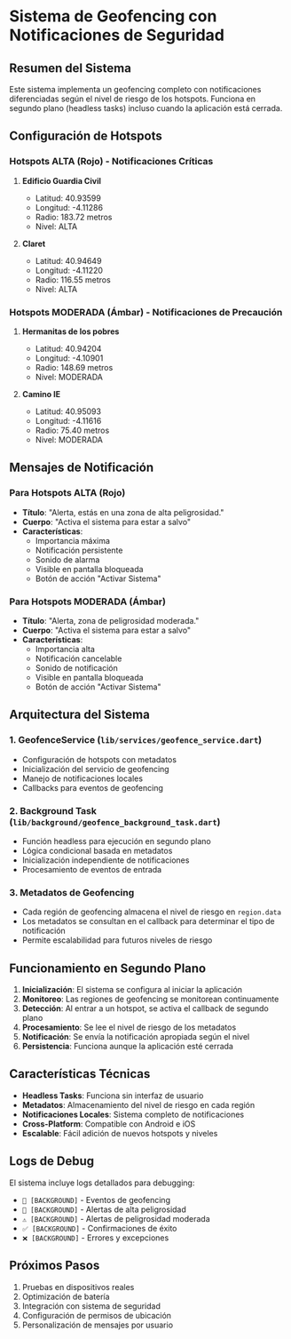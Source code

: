 # Sistema de Geofencing con Notificaciones de Seguridad

## Resumen del Sistema

Este sistema implementa un geofencing completo con notificaciones diferenciadas según el nivel de riesgo de los hotspots. Funciona en segundo plano (headless tasks) incluso cuando la aplicación está cerrada.

## Configuración de Hotspots

### Hotspots ALTA (Rojo) - Notificaciones Críticas
1. **Edificio Guardia Civil**
   - Latitud: 40.93599
   - Longitud: -4.11286
   - Radio: 183.72 metros
   - Nivel: ALTA

2. **Claret**
   - Latitud: 40.94649
   - Longitud: -4.11220
   - Radio: 116.55 metros
   - Nivel: ALTA

### Hotspots MODERADA (Ámbar) - Notificaciones de Precaución
1. **Hermanitas de los pobres**
   - Latitud: 40.94204
   - Longitud: -4.10901
   - Radio: 148.69 metros
   - Nivel: MODERADA

2. **Camino IE**
   - Latitud: 40.95093
   - Longitud: -4.11616
   - Radio: 75.40 metros
   - Nivel: MODERADA

## Mensajes de Notificación

### Para Hotspots ALTA (Rojo)
- **Título**: "Alerta, estás en una zona de alta peligrosidad."
- **Cuerpo**: "Activa el sistema para estar a salvo"
- **Características**:
  - Importancia máxima
  - Notificación persistente
  - Sonido de alarma
  - Visible en pantalla bloqueada
  - Botón de acción "Activar Sistema"

### Para Hotspots MODERADA (Ámbar)
- **Título**: "Alerta, zona de peligrosidad moderada."
- **Cuerpo**: "Activa el sistema para estar a salvo"
- **Características**:
  - Importancia alta
  - Notificación cancelable
  - Sonido de notificación
  - Visible en pantalla bloqueada
  - Botón de acción "Activar Sistema"

## Arquitectura del Sistema

### 1. GeofenceService (`lib/services/geofence_service.dart`)
- Configuración de hotspots con metadatos
- Inicialización del servicio de geofencing
- Manejo de notificaciones locales
- Callbacks para eventos de geofencing

### 2. Background Task (`lib/background/geofence_background_task.dart`)
- Función headless para ejecución en segundo plano
- Lógica condicional basada en metadatos
- Inicialización independiente de notificaciones
- Procesamiento de eventos de entrada

### 3. Metadatos de Geofencing
- Cada región de geofencing almacena el nivel de riesgo en `region.data`
- Los metadatos se consultan en el callback para determinar el tipo de notificación
- Permite escalabilidad para futuros niveles de riesgo

## Funcionamiento en Segundo Plano

1. **Inicialización**: El sistema se configura al iniciar la aplicación
2. **Monitoreo**: Las regiones de geofencing se monitorean continuamente
3. **Detección**: Al entrar a un hotspot, se activa el callback de segundo plano
4. **Procesamiento**: Se lee el nivel de riesgo de los metadatos
5. **Notificación**: Se envía la notificación apropiada según el nivel
6. **Persistencia**: Funciona aunque la aplicación esté cerrada

## Características Técnicas

- **Headless Tasks**: Funciona sin interfaz de usuario
- **Metadatos**: Almacenamiento del nivel de riesgo en cada región
- **Notificaciones Locales**: Sistema completo de notificaciones
- **Cross-Platform**: Compatible con Android e iOS
- **Escalable**: Fácil adición de nuevos hotspots y niveles

## Logs de Debug

El sistema incluye logs detallados para debugging:
- `🔄 [BACKGROUND]` - Eventos de geofencing
- `🚨 [BACKGROUND]` - Alertas de alta peligrosidad
- `⚠️ [BACKGROUND]` - Alertas de peligrosidad moderada
- `✅ [BACKGROUND]` - Confirmaciones de éxito
- `❌ [BACKGROUND]` - Errores y excepciones

## Próximos Pasos

1. Pruebas en dispositivos reales
2. Optimización de batería
3. Integración con sistema de seguridad
4. Configuración de permisos de ubicación
5. Personalización de mensajes por usuario
